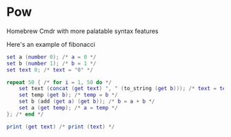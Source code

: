 # Pow
Homebrew Cmdr with more palatable syntax features

Here's an example of fibonacci
```lua
set a (number 0); /* a = 0 */
set b (number 1); /* b = 1 */
set text 0; /* text = "0" */

repeat 50 { /* for i = 1, 50 do */
    set text (concat (get text) ", " (to_string (get b))); /* text = text .. ", " .. tostring(b) */
    set temp (get b); /* temp = b */
    set b (add (get a) (get b)); /* b = a + b */
    set a (get temp); /* a = temp */
}; /* end */

print (get text) /* print (text) */
```